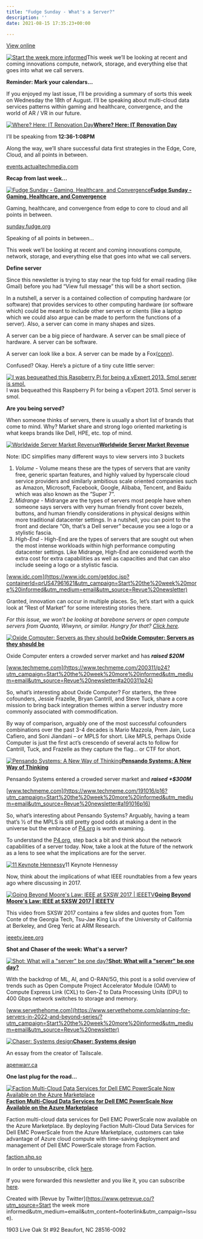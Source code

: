 ```yaml
---
title: "Fudge Sunday - What's a Server?"
description: ''
date: 2021-08-15 17:35:23+00:00

---
```


[View online](https://sunday.fudge.org/issues/fudge-sunday-what-s-a-server-717468?utm_campaign=Issue&utm_content=view_in_browser&utm_medium=email&utm_source=Start+the+week+more+informed)

[![Start the week more informed](https://bucketeer-e05bbc84-baa3-437e-9518-adb32be77984.s3.amazonaws.com/public/images/8a0404dd-d54e-48fa-89aa-34aec1aa8d5e_1200x115.png "Start the week more informed")](https://substackcdn.com/image/fetch/f_auto,q_auto:good,fl_progressive:steep/https%3A%2F%2Fbucketeer-e05bbc84-baa3-437e-9518-adb32be77984.s3.amazonaws.com%2Fpublic%2Fimages%2F8a0404dd-d54e-48fa-89aa-34aec1aa8d5e_1200x115.png)This week we’ll be looking at recent and coming innovations compute, network, storage, and everything else that goes into what we call servers.

 **Reminder: Mark your calendars...**

If you enjoyed my last issue, I’ll be providing a summary of sorts this week on Wednesday the 18th of August. I’ll be speaking about multi-cloud data services patterns within gaming and healthcare, convergence, and the world of AR / VR in our future.

[![Where? Here: IT Renovation Day](https://bucketeer-e05bbc84-baa3-437e-9518-adb32be77984.s3.amazonaws.com/public/images/784ac7be-c56a-47b3-9996-abe20449f778_600x296.png "Where? Here: IT Renovation Day")](https://substackcdn.com/image/fetch/f_auto,q_auto:good,fl_progressive:steep/https%3A%2F%2Fbucketeer-e05bbc84-baa3-437e-9518-adb32be77984.s3.amazonaws.com%2Fpublic%2Fimages%2F784ac7be-c56a-47b3-9996-abe20449f778_600x296.png)**[Where? Here: IT Renovation Day](https://events.actualtechmedia.com/register-now/629/it-renovation-day-analyzing-the-next-wave-of-tools-products-and-services/?utm_campaign=Start%20the%20week%20more%20informed&utm_medium=email&utm_source=Revue%20newsletter)**

I’ll be speaking from **12:36-1:08PM**

﻿Along the way, we’ll share successful data first strategies in the Edge, Core, Cloud, and all points in between.

[events.actualtechmedia.com](https://events.actualtechmedia.com/register-now/629/it-renovation-day-analyzing-the-next-wave-of-tools-products-and-services/?utm_campaign=Start%20the%20week%20more%20informed&utm_medium=email&utm_source=Revue%20newsletter)

 **Recap from last week...**

[![Fudge Sunday - Gaming, Healthcare, and Convergence](https://bucketeer-e05bbc84-baa3-437e-9518-adb32be77984.s3.amazonaws.com/public/images/3d1bd29e-9019-4aa7-bb12-9d9e7977f478_600x135.png "Fudge Sunday - Gaming, Healthcare, and Convergence")](https://substackcdn.com/image/fetch/f_auto,q_auto:good,fl_progressive:steep/https%3A%2F%2Fbucketeer-e05bbc84-baa3-437e-9518-adb32be77984.s3.amazonaws.com%2Fpublic%2Fimages%2F3d1bd29e-9019-4aa7-bb12-9d9e7977f478_600x135.png)**[Fudge Sunday - Gaming, Healthcare, and Convergence](https://sunday.fudge.org/issues/fudge-sunday-gaming-healthcare-and-convergence-709604?utm_campaign=Start%20the%20week%20more%20informed&utm_medium=email&utm_source=Revue%20newsletter)**

Gaming, healthcare, and convergence from edge to core to cloud and all points in between.

[sunday.fudge.org](https://sunday.fudge.org/issues/fudge-sunday-gaming-healthcare-and-convergence-709604?utm_campaign=Start%20the%20week%20more%20informed&utm_medium=email&utm_source=Revue%20newsletter)

Speaking of all points in between… 

This week we’ll be looking at recent and coming innovations compute, network, storage, and everything else that goes into what we call servers.

 **Define server**

Since this newsletter is trying to stay near the top fold for email reading (like Gmail) before you had “View full message” this will be a short section.

In a nutshell, a server is a contained collection of computing hardware (or software) that provides services to other computing hardware (or software which) could be meant to include other servers or clients (like a laptop which we could also argue can be made to perform the functions of a server). Also, a server can come in many shapes and sizes.

A server can be a big piece of hardware. A server can be small piece of hardware. A server can be software.

A server can look like a box. A server can be made by a Fox([conn](https://asia.nikkei.com/Business/Companies/Foxconn-starts-US-production-of-servers-and-network-gear?utm_campaign=Start%20the%20week%20more%20informed&utm_medium=email&utm_source=Revue%20newsletter)).

Confused? Okay. Here’s a picture of a tiny cute little server:

[![I was bequeathed this Raspberry Pi for being a vExpert 2013. Smol server is smol.](https://bucketeer-e05bbc84-baa3-437e-9518-adb32be77984.s3.amazonaws.com/public/images/9e9d9deb-29fb-430e-a56e-9509618e20ff_600x600.jpeg "I was bequeathed this Raspberry Pi for being a vExpert 2013. Smol server is smol.")](https://substackcdn.com/image/fetch/f_auto,q_auto:good,fl_progressive:steep/https%3A%2F%2Fbucketeer-e05bbc84-baa3-437e-9518-adb32be77984.s3.amazonaws.com%2Fpublic%2Fimages%2F9e9d9deb-29fb-430e-a56e-9509618e20ff_600x600.jpeg)I was bequeathed this Raspberry Pi for being a vExpert 2013. Smol server is smol.

 **Are you being served?**

When someone thinks of servers, there is usually a short list of brands that come to mind. Why? Market share and strong logo oriented marketing is what keeps brands like Dell, HPE, etc. top of mind.

[![Worldwide Server Market Revenue ](https://bucketeer-e05bbc84-baa3-437e-9518-adb32be77984.s3.amazonaws.com/public/images/44e09546-0207-4382-a71d-be58e9606668_600x381.jpeg "Worldwide Server Market Revenue ")](https://substackcdn.com/image/fetch/f_auto,q_auto:good,fl_progressive:steep/https%3A%2F%2Fbucketeer-e05bbc84-baa3-437e-9518-adb32be77984.s3.amazonaws.com%2Fpublic%2Fimages%2F44e09546-0207-4382-a71d-be58e9606668_600x381.jpeg)**[Worldwide Server Market Revenue](https://www.idc.com/getdoc.jsp?containerId=prUS47961621&utm_campaign=Start%20the%20week%20more%20informed&utm_medium=email&utm_source=Revue%20newsletter)**

Note: IDC simplifies many different ways to view servers into 3 buckets

1. *Volume* - Volume means these are the types of servers that are vanity free, generic spartan features, and highly valued by hyperscale cloud service providers and similarly ambitious scale oriented companies such as Amazon, Microsoft, Facebook, Google, Alibaba, Tencent, and Baidu which was also known as the “Super 7”.
2. *Midrange* - Midrange are the types of servers most people have when someone says servers with very human friendly front cover bezels, buttons, and human friendly considerations in physical designs within more traditional datacenter settings. In a nutshell, you can point to the front and declare “Oh, that’s a Dell server” because you see a logo or a stylistic fascia.
3. *High-End* - High-End are the types of servers that are sought out when the most intense workloads within high performance computing datacenter settings. Like Midrange, High-End are considered worth the extra cost for extra capabilities as well as capacities and that can also include seeing a logo or a stylistic fascia.

[www.idc.com](https://www.idc.com/getdoc.jsp?containerId=prUS47961621&utm_campaign=Start%20the%20week%20more%20informed&utm_medium=email&utm_source=Revue%20newsletter)

Granted, innovation can occur in multiple places. So, let’s start with a quick look at “Rest of Market” for some interesting stories there.

*For this issue, we won’t be looking at barebone servers or open compute servers from Quanta, Wiwynn, or similar. Hungry for that? [Click here](https://www.opencompute.org/products?utm_campaign=Start%20the%20week%20more%20informed&utm_medium=email&utm_source=Revue%20newsletter).*

[![Oxide Computer: Servers as they should be](https://bucketeer-e05bbc84-baa3-437e-9518-adb32be77984.s3.amazonaws.com/public/images/0ba61cba-3f3e-4c77-937e-a94dace0e9f6_600x300.jpeg "Oxide Computer: Servers as they should be")](https://substackcdn.com/image/fetch/f_auto,q_auto:good,fl_progressive:steep/https%3A%2F%2Fbucketeer-e05bbc84-baa3-437e-9518-adb32be77984.s3.amazonaws.com%2Fpublic%2Fimages%2F0ba61cba-3f3e-4c77-937e-a94dace0e9f6_600x300.jpeg)**[Oxide Computer: Servers as they should be](https://www.techmeme.com/200311/p24?utm_campaign=Start%20the%20week%20more%20informed&utm_medium=email&utm_source=Revue%20newsletter#a200311p24)**

Oxide Computer enters a crowded server market and has ***raised $20M***

[www.techmeme.com](https://www.techmeme.com/200311/p24?utm_campaign=Start%20the%20week%20more%20informed&utm_medium=email&utm_source=Revue%20newsletter#a200311p24)

So, what’s interesting about Oxide Computer? For starters, the three cofounders, Jessie Frazelle, Bryan Cantrill, and Steve Tuck, share a core mission to bring back integration themes within a server industry more commonly associated with commodification.

By way of comparison, arguably one of the most successful cofounders combinations over the past 3-4 decades is Mario Mazzola, Prem Jain, Luca Cafiero, and Soni Jiandani – or MPLS for short. Like MPLS, perhaps Oxide Computer is just the first act’s crescendo of several acts to follow for Cantrill, Tuck, and Frazelle as they capture the flag… or CTF for short.

[![Pensando Systems: A New Way of Thinking](https://bucketeer-e05bbc84-baa3-437e-9518-adb32be77984.s3.amazonaws.com/public/images/7a0e37f2-3d1c-4ee7-9d71-e84c6adb2785_600x251.png "Pensando Systems: A New Way of Thinking")](https://substackcdn.com/image/fetch/f_auto,q_auto:good,fl_progressive:steep/https%3A%2F%2Fbucketeer-e05bbc84-baa3-437e-9518-adb32be77984.s3.amazonaws.com%2Fpublic%2Fimages%2F7a0e37f2-3d1c-4ee7-9d71-e84c6adb2785_600x251.png)**[Pensando Systems: A New Way of Thinking](https://www.techmeme.com/191016/p16?utm_campaign=Start%20the%20week%20more%20informed&utm_medium=email&utm_source=Revue%20newsletter#a191016p16)**

Pensando Systems entered a crowded server market and ***raised +$300M***

[www.techmeme.com](https://www.techmeme.com/191016/p16?utm_campaign=Start%20the%20week%20more%20informed&utm_medium=email&utm_source=Revue%20newsletter#a191016p16)

So, what’s interesting about Pensando Systems? Arguably, having a team that’s ½ of the MPLS is still pretty good odds at making a dent in the universe but the embrace of [P4.org](https://p4.org?utm_campaign=Start%20the%20week%20more%20informed&utm_medium=email&utm_source=Revue%20newsletter) is worth examining.

To understand the [P4.org](https://p4.org?utm_campaign=Start%20the%20week%20more%20informed&utm_medium=email&utm_source=Revue%20newsletter), step back a bit and think about the network capabilities of a server today. Now, take a look at the future of the network as a lens to see what the implications are for the server.

[![11 Keynote   Hennessy](https://bucketeer-e05bbc84-baa3-437e-9518-adb32be77984.s3.amazonaws.com/public/images/39ee2023-0a8b-4048-9555-da22d4e36691_600x338.jpeg "11 Keynote   Hennessy")](https://substackcdn.com/image/fetch/f_auto,q_auto:good,fl_progressive:steep/https%3A%2F%2Fbucketeer-e05bbc84-baa3-437e-9518-adb32be77984.s3.amazonaws.com%2Fpublic%2Fimages%2F39ee2023-0a8b-4048-9555-da22d4e36691_600x338.jpeg)11 Keynote Hennessy

Now, think about the implications of what IEEE roundtables from a few years ago where discussing in 2017.

[![Going Beyond Moore's Law: IEEE at SXSW 2017 | IEEETV](https://bucketeer-e05bbc84-baa3-437e-9518-adb32be77984.s3.amazonaws.com/public/images/17c34838-5e0d-48a1-a669-706dd6e79ce1_600x360.png "Going Beyond Moore's Law: IEEE at SXSW 2017 | IEEETV")](https://substackcdn.com/image/fetch/f_auto,q_auto:good,fl_progressive:steep/https%3A%2F%2Fbucketeer-e05bbc84-baa3-437e-9518-adb32be77984.s3.amazonaws.com%2Fpublic%2Fimages%2F17c34838-5e0d-48a1-a669-706dd6e79ce1_600x360.png)**[Going Beyond Moore's Law: IEEE at SXSW 2017 | IEEETV](https://ieeetv.ieee.org/ieeetv-specials/going-beyond-moore-s-law-ieee-at-sxsw-2017?utm_campaign=Start%20the%20week%20more%20informed&utm_medium=email&utm_source=Revue%20newsletter)**

This video from SXSW 2017 contains a few slides and quotes from Tom Conte of the Georgia Tech, Tsu-Jae King Liu of the University of California at Berkeley, and Greg Yeric at ARM Research.

[ieeetv.ieee.org](https://ieeetv.ieee.org/ieeetv-specials/going-beyond-moore-s-law-ieee-at-sxsw-2017?utm_campaign=Start%20the%20week%20more%20informed&utm_medium=email&utm_source=Revue%20newsletter)

 **Shot and Chaser of the week: What's a server?**

[![Shot: What will a "server" be one day?](https://bucketeer-e05bbc84-baa3-437e-9518-adb32be77984.s3.amazonaws.com/public/images/186af527-dc6a-4fd4-afce-dca8e7573b64_600x377.jpeg "Shot: What will a \"server\" be one day?")](https://substackcdn.com/image/fetch/f_auto,q_auto:good,fl_progressive:steep/https%3A%2F%2Fbucketeer-e05bbc84-baa3-437e-9518-adb32be77984.s3.amazonaws.com%2Fpublic%2Fimages%2F186af527-dc6a-4fd4-afce-dca8e7573b64_600x377.jpeg)**[Shot: What will a "server" be one day?](https://www.servethehome.com/planning-for-servers-in-2022-and-beyond-series/?utm_campaign=Start%20the%20week%20more%20informed&utm_medium=email&utm_source=Revue%20newsletter)**

With the backdrop of ML, AI, and O-RAN/5G, this post is a solid overview of trends such as Open Compute Project Accelerator Module (OAM) to Compute Express Link (CXL) to Gen-Z to Data Processing Units (DPU) to 400 Gbps network switches to storage and memory.

[www.servethehome.com](https://www.servethehome.com/planning-for-servers-in-2022-and-beyond-series/?utm_campaign=Start%20the%20week%20more%20informed&utm_medium=email&utm_source=Revue%20newsletter)

[![Chaser: Systems design](https://bucketeer-e05bbc84-baa3-437e-9518-adb32be77984.s3.amazonaws.com/public/images/c09e00ba-8680-4b60-82d6-013cadf041ad_600x300.jpeg "Chaser: Systems design")](https://substackcdn.com/image/fetch/f_auto,q_auto:good,fl_progressive:steep/https%3A%2F%2Fbucketeer-e05bbc84-baa3-437e-9518-adb32be77984.s3.amazonaws.com%2Fpublic%2Fimages%2Fc09e00ba-8680-4b60-82d6-013cadf041ad_600x300.jpeg)**[Chaser: Systems design](https://apenwarr.ca/log/20201227?utm_campaign=Start%20the%20week%20more%20informed&utm_medium=email&utm_source=Revue%20newsletter)**

An essay from the creator of Tailscale.

[apenwarr.ca](https://apenwarr.ca/log/20201227?utm_campaign=Start%20the%20week%20more%20informed&utm_medium=email&utm_source=Revue%20newsletter)

 **One last plug for the road...**

[![Faction Multi-Cloud Data Services for Dell EMC PowerScale Now Available on the Azure Marketplace](https://bucketeer-e05bbc84-baa3-437e-9518-adb32be77984.s3.amazonaws.com/public/images/57dd0b1d-fbb0-470a-a094-d2f07f50dba3_600x314.png "Faction Multi-Cloud Data Services for Dell EMC PowerScale Now Available on the Azure Marketplace")](https://substackcdn.com/image/fetch/f_auto,q_auto:good,fl_progressive:steep/https%3A%2F%2Fbucketeer-e05bbc84-baa3-437e-9518-adb32be77984.s3.amazonaws.com%2Fpublic%2Fimages%2F57dd0b1d-fbb0-470a-a094-d2f07f50dba3_600x314.png)**[Faction Multi-Cloud Data Services for Dell EMC PowerScale Now Available on the Azure Marketplace](https://faction.shp.so/a/kRdjuO?utm_campaign=Start%20the%20week%20more%20informed&utm_medium=email&utm_source=Revue%20newsletter)**

Faction multi-cloud data services for Dell EMC PowerScale now available on the Azure Marketplace. By deploying Faction Multi-Cloud Data Services for Dell EMC PowerScale from the Azure Marketplace, customers can take advantage of Azure cloud compute with time-saving deployment and management of Dell EMC PowerScale storage from Faction.

[faction.shp.so](https://faction.shp.so/a/kRdjuO?utm_campaign=Start%20the%20week%20more%20informed&utm_medium=email&utm_source=Revue%20newsletter)

In order to unsubscribe, click [here](#).

If you were forwarded this newsletter and you like it, you can subscribe [here](https://sunday.fudge.org/?utm_campaign=Issue&utm_content=forwarded&utm_medium=email&utm_source=Start+the+week+more+informed).

Created with [Revue by Twitter](https://www.getrevue.co/?utm_source=Start the week more informed&utm_medium=email&utm_content=footerlink&utm_campaign=Issue).

1903 Live Oak St #92 Beaufort, NC 28516-0092

